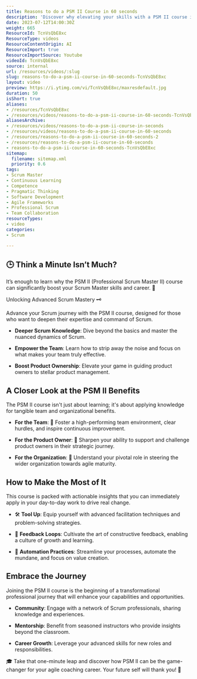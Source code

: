 ```yaml
---
title: Reasons to do a PSM II Course in 60 seconds
description: 'Discover why elevating your skills with a PSM II course is essential for scrum masters in just 60 seconds! Join Martin Hinshelwood for insights. #PSMII #Agile'
date: 2023-07-12T14:00:30Z
weight: 665
ResourceId: TcnVsQbE8xc
ResourceType: videos
ResourceContentOrigin: AI
ResourceImport: true
ResourceImportSource: Youtube
videoId: TcnVsQbE8xc
source: internal
url: /resources/videos/:slug
slug: reasons-to-do-a-psm-ii-course-in-60-seconds-TcnVsQbE8xc
layout: video
preview: https://i.ytimg.com/vi/TcnVsQbE8xc/maxresdefault.jpg
duration: 50
isShort: true
aliases:
- /resources/TcnVsQbE8xc
- /resources/videos/reasons-to-do-a-psm-ii-course-in-60-seconds-TcnVsQbE8xc
aliasesArchive:
- /resources/videos/reasons-to-do-a-psm-ii-course-in-seconds
- /resources/videos/reasons-to-do-a-psm-ii-course-in-60-seconds
- /resources/reasons-to-do-a-psm-ii-course-in-60-seconds-2
- /resources/reasons-to-do-a-psm-ii-course-in-60-seconds
- reasons-to-do-a-psm-ii-course-in-60-seconds-TcnVsQbE8xc
sitemap:
  filename: sitemap.xml
  priority: 0.6
tags:
- Scrum Master
- Continuous Learning
- Competence
- Pragmatic Thinking
- Software Development
- Agile Frameworks
- Professional Scrum
- Team Collaboration
resourceTypes:
- video
categories:
- Scrum

---
```

## 🕒 Think a Minute Isn’t Much?  

It’s enough to learn why the PSM II (Professional Scrum Master II) course can significantly boost your Scrum Master skills and career. 🚀 

Unlocking Advanced Scrum Mastery 🗝️ 

Advance your Scrum journey with the PSM II course, designed for those who want to deepen their expertise and command of Scrum. 

- **Deeper Scrum Knowledge**: Dive beyond the basics and master the nuanced dynamics of Scrum. 

- **Empower the Team**: Learn how to strip away the noise and focus on what makes your team truly effective. 

- **Boost Product Ownership**: Elevate your game in guiding product owners to stellar product management. 

## A Closer Look at the PSM II Benefits 

The PSM II course isn't just about learning; it's about applying knowledge for tangible team and organizational benefits. 

- **For the Team**: 🤝 Foster a high-performing team environment, clear hurdles, and inspire continuous improvement. 

- **For the Product Owner**: 🎯 Sharpen your ability to support and challenge product owners in their strategic journey. 

- **For the Organization**: 🏢 Understand your pivotal role in steering the wider organization towards agile maturity. 

## How to Make the Most of It 

This course is packed with actionable insights that you can immediately apply in your day-to-day work to drive real change. 

- 🛠️ **Tool Up**: Equip yourself with advanced facilitation techniques and problem-solving strategies. 

- 🔄 **Feedback Loops**: Cultivate the art of constructive feedback, enabling a culture of growth and learning. 

- 🤖 **Automation Practices**: Streamline your processes, automate the mundane, and focus on value creation. 

## Embrace the Journey 

Joining the PSM II course is the beginning of a transformational professional journey that will enhance your capabilities and opportunities. 

- **Community**: Engage with a network of Scrum professionals, sharing knowledge and experiences. 

- **Mentorship**: Benefit from seasoned instructors who provide insights beyond the classroom. 

- **Career Growth**: Leverage your advanced skills for new roles and responsibilities. 

🎓 Take that one-minute leap and discover how PSM II can be the game-changer for your agile coaching career. Your future self will thank you! 🌟

